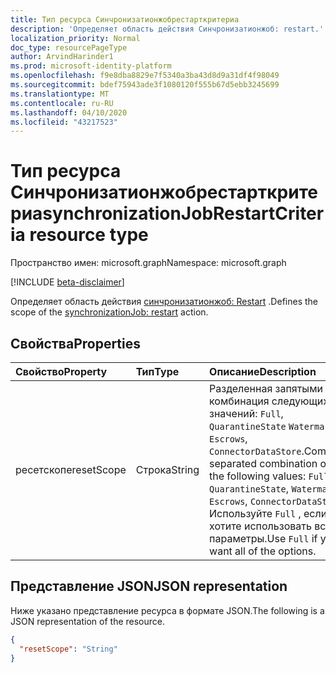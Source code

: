 ```yaml
---
title: Тип ресурса Синчронизатионжобрестарткритериа
description: 'Определяет область действия Синчронизатионжоб: restart.'
localization_priority: Normal
doc_type: resourcePageType
author: ArvindHarinder1
ms.prod: microsoft-identity-platform
ms.openlocfilehash: f9e8dba8829e7f5340a3ba43d8d9a31df4f98049
ms.sourcegitcommit: bdef75943ade3f1080120f555b67d5ebb3245699
ms.translationtype: MT
ms.contentlocale: ru-RU
ms.lasthandoff: 04/10/2020
ms.locfileid: "43217523"
---
```

# <a name="synchronizationjobrestartcriteria-resource-type"></a><span data-ttu-id="4c0e0-103">Тип ресурса Синчронизатионжобрестарткритериа</span><span class="sxs-lookup"><span data-stu-id="4c0e0-103">synchronizationJobRestartCriteria resource type</span></span>

<span data-ttu-id="4c0e0-104">Пространство имен: microsoft.graph</span><span class="sxs-lookup"><span data-stu-id="4c0e0-104">Namespace: microsoft.graph</span></span>

[!INCLUDE [beta-disclaimer](../../includes/beta-disclaimer.md)]

<span data-ttu-id="4c0e0-105">Определяет область действия [синчронизатионжоб: Restart](../api/synchronization-synchronizationjob-restart.md) .</span><span class="sxs-lookup"><span data-stu-id="4c0e0-105">Defines the scope of the [synchronizationJob: restart](../api/synchronization-synchronizationjob-restart.md) action.</span></span>

## <a name="properties"></a><span data-ttu-id="4c0e0-106">Свойства</span><span class="sxs-lookup"><span data-stu-id="4c0e0-106">Properties</span></span>
| <span data-ttu-id="4c0e0-107">Свойство</span><span class="sxs-lookup"><span data-stu-id="4c0e0-107">Property</span></span>     | <span data-ttu-id="4c0e0-108">Тип</span><span class="sxs-lookup"><span data-stu-id="4c0e0-108">Type</span></span>   |<span data-ttu-id="4c0e0-109">Описание</span><span class="sxs-lookup"><span data-stu-id="4c0e0-109">Description</span></span>|
|:---------------|:--------|:----------|
|<span data-ttu-id="4c0e0-110">ресетскопе</span><span class="sxs-lookup"><span data-stu-id="4c0e0-110">resetScope</span></span>|<span data-ttu-id="4c0e0-111">Строка</span><span class="sxs-lookup"><span data-stu-id="4c0e0-111">String</span></span>| <span data-ttu-id="4c0e0-112">Разделенная запятыми комбинация следующих значений: `Full`, `QuarantineState` `Watermark`,, `Escrows`, `ConnectorDataStore`.</span><span class="sxs-lookup"><span data-stu-id="4c0e0-112">Comma-separated combination of the following values: `Full`, `QuarantineState`, `Watermark`, `Escrows`, `ConnectorDataStore`.</span></span> <span data-ttu-id="4c0e0-113">Используйте `Full` , если вы хотите использовать все параметры.</span><span class="sxs-lookup"><span data-stu-id="4c0e0-113">Use `Full` if you want all of the options.</span></span>|

## <a name="json-representation"></a><span data-ttu-id="4c0e0-114">Представление JSON</span><span class="sxs-lookup"><span data-stu-id="4c0e0-114">JSON representation</span></span>

<span data-ttu-id="4c0e0-115">Ниже указано представление ресурса в формате JSON.</span><span class="sxs-lookup"><span data-stu-id="4c0e0-115">The following is a JSON representation of the resource.</span></span>

<!-- {
  "blockType": "resource",
  "optionalProperties": [

  ],
  "@odata.type": "microsoft.graph.synchronizationJobRestartCriteria"
}-->

```json
{
  "resetScope": "String"
}

```

<!-- uuid: 8fcb5dbc-d5aa-4681-8e31-b001d5168d79
2015-10-25 14:57:30 UTC -->
<!--
{
  "type": "#page.annotation",
  "description": "synchronizationJobRestartCriteria resource",
  "keywords": "",
  "section": "documentation",
  "tocPath": "",
  "suppressions": []
}
-->

